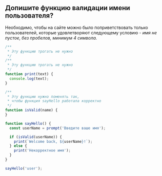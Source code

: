 ## Допишите функцию валидации имени пользователя? ##

Необходимо, чтобы на сайте можно было поприветствовать только пользователей,
которые удовлетворяют следующему условию - *имя не пустое, без пробелов, минимум 4 символа*.

```js
/**
 * Эту функцию трогать не нужно
 */
/**
 * Эту функцию трогать не нужно
 */
function print(text) {
  console.log(text);
}

/**
 * Эту функцию нужно поменять так,
 * чтобы функция sayHello работала корректно
 */
function isValid(name) {
}

function sayHello() {
  const userName = prompt('Введите ваше имя');

  if (isValid(userName)) {
    print(`Welcome back, ${userName}!`);
  } else {
    print('Некорректное имя');
  }
}

sayHello('user');
```


